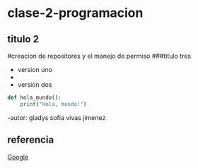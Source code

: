 # clase-2-programacion

## titulo 2 

#creacion de repositores y el manejo de permiso 
###titulo tres 

- version uno
- 
- version dos
  
```python
def hola_mundo():
    print("Hola, mundo!")
```
  
-autor:  gladys sofia vivas jimenez
  ## referencia
  [Google](https://www.google.com)
